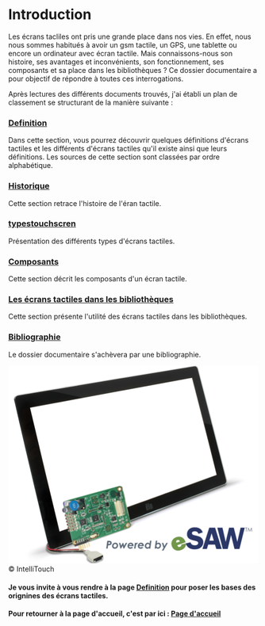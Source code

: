 #  Introduction 

Les écrans tacliles ont pris une grande place dans nos vies. En effet, nous nous sommes habitués à avoir un gsm tactile, un GPS, une tablette ou encore un ordinateur avec écran tactile. Mais connaissons-nous son histoire, ses avantages et inconvénients, son fonctionnement, ses composants et sa place dans les bibliothèques ? Ce dossier documentaire a pour objectif de répondre à toutes ces interrogations.

Après lectures des différents documents trouvés, j'ai établi un plan de classement se structurant de la manière suivante :

###  [Definition](Definition.md)

Dans cette section, vous pourrez découvrir quelques définitions d'écrans tactiles et les différents d'écrans tactiles qu'il existe ainsi que leurs définitions. Les sources de cette section sont classées par ordre alphabétique.

### [Historique](historique.md)

Cette section retrace l'histoire de l'éran tactile.

### [typestouchscren](typestouchscreen.md)

Présentation des différents types d'écrans tactiles.

### [Composants](Composants.md)

Cette section décrit les composants d'un écran tactile.

### [Les écrans tactiles dans les bibliothèques](ecranstactilesbibliotheques.md)

Cette section présente l'utilité des écrans tactiles dans les bibliothèques.


### [Bibliographie](Bibliographie) 

Le dossier documentaire s'achèvera par une bibliographie.


![touchscreen](IntelliTouch.png)
© IntelliTouch



#### Je vous invite à vous rendre à la page [Definition](Definition.md) pour poser les bases des orignines des écrans tactiles.

#### Pour retourner à la page d'accueil, c'est par ici : [Page d'accueil](Pagedaccueil.md)
   
